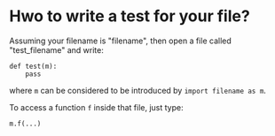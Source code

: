 # Hwo to write a test for your file?

Assuming your filename is "filename", then open a file called "test_filename" and write:

```python3
def test(m):
    pass
```

where `m` can be considered to be introduced by `import filename as m`.

To access a function `f` inside that file, just type:

```python3
m.f(...)
```
